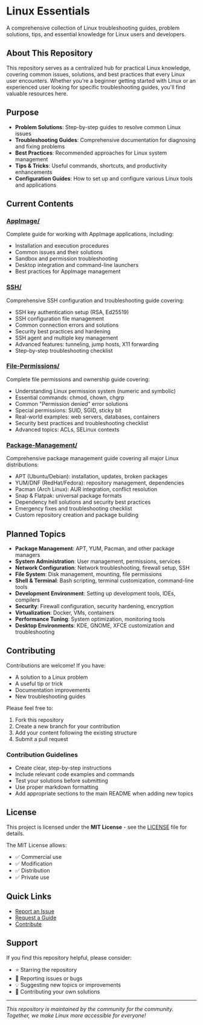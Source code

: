 # Linux Essentials

A comprehensive collection of Linux troubleshooting guides, problem solutions, tips, and essential knowledge for Linux users and developers.

## About This Repository

This repository serves as a centralized hub for practical Linux knowledge, covering common issues, solutions, and best practices that every Linux user encounters. Whether you're a beginner getting started with Linux or an experienced user looking for specific troubleshooting guides, you'll find valuable resources here.

## Purpose

- **Problem Solutions**: Step-by-step guides to resolve common Linux issues
- **Troubleshooting Guides**: Comprehensive documentation for diagnosing and fixing problems
- **Best Practices**: Recommended approaches for Linux system management
- **Tips & Tricks**: Useful commands, shortcuts, and productivity enhancements
- **Configuration Guides**: How to set up and configure various Linux tools and applications

## Current Contents

### [AppImage/](./AppImage/)

Complete guide for working with AppImage applications, including:

- Installation and execution procedures
- Common issues and their solutions
- Sandbox and permission troubleshooting
- Desktop integration and command-line launchers
- Best practices for AppImage management

### [SSH/](./SSH/)

Comprehensive SSH configuration and troubleshooting guide covering:

- SSH key authentication setup (RSA, Ed25519)
- SSH configuration file management
- Common connection errors and solutions
- Security best practices and hardening
- SSH agent and multiple key management
- Advanced features: tunneling, jump hosts, X11 forwarding
- Step-by-step troubleshooting checklist

### [File-Permissions/](./File-Permissions/)

Complete file permissions and ownership guide covering:

- Understanding Linux permission system (numeric and symbolic)
- Essential commands: chmod, chown, chgrp
- Common "Permission denied" error solutions
- Special permissions: SUID, SGID, sticky bit
- Real-world examples: web servers, databases, containers
- Security best practices and troubleshooting checklist
- Advanced topics: ACLs, SELinux contexts

### [Package-Management/](./Package-Management/)

Comprehensive package management guide covering all major Linux distributions:

- APT (Ubuntu/Debian): installation, updates, broken packages
- YUM/DNF (RedHat/Fedora): repository management, dependencies
- Pacman (Arch Linux): AUR integration, conflict resolution
- Snap & Flatpak: universal package formats
- Dependency hell solutions and security best practices
- Emergency fixes and troubleshooting checklist
- Custom repository creation and package building

## Planned Topics

- **Package Management**: APT, YUM, Pacman, and other package managers
- **System Administration**: User management, permissions, services
- **Network Configuration**: Network troubleshooting, firewall setup, SSH
- **File System**: Disk management, mounting, file permissions
- **Shell & Terminal**: Bash scripting, terminal customization, command-line tools
- **Development Environment**: Setting up development tools, IDEs, compilers
- **Security**: Firewall configuration, security hardening, encryption
- **Virtualization**: Docker, VMs, containers
- **Performance Tuning**: System optimization, monitoring tools
- **Desktop Environments**: KDE, GNOME, XFCE customization and troubleshooting

## Contributing

Contributions are welcome! If you have:

- A solution to a Linux problem
- A useful tip or trick
- Documentation improvements
- New troubleshooting guides

Please feel free to:

1. Fork this repository
2. Create a new branch for your contribution
3. Add your content following the existing structure
4. Submit a pull request

### Contribution Guidelines

- Create clear, step-by-step instructions
- Include relevant code examples and commands
- Test your solutions before submitting
- Use proper markdown formatting
- Add appropriate sections to the main README when adding new topics

## License

This project is licensed under the **MIT License** - see the [LICENSE](LICENSE) file for details.

The MIT License allows:

- ✅ Commercial use
- ✅ Modification
- ✅ Distribution
- ✅ Private use

## Quick Links

- [Report an Issue](../../issues)
- [Request a Guide](../../issues/new)
- [Contribute](../../pulls)

## Support

If you find this repository helpful, please consider:

- ⭐ Starring the repository
- 🐛 Reporting issues or bugs
- 💡 Suggesting new topics or improvements
- 🤝 Contributing your own solutions

---

_This repository is maintained by the community for the community. Together, we make Linux more accessible for everyone!_
